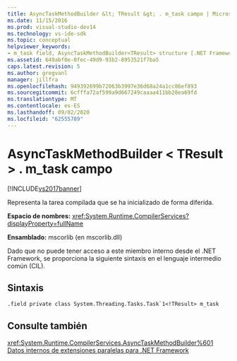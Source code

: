 ```yaml
---
title: AsyncTaskMethodBuilder &lt; TResult &gt; . m_task campo | Microsoft Docs
ms.date: 11/15/2016
ms.prod: visual-studio-dev14
ms.technology: vs-ide-sdk
ms.topic: conceptual
helpviewer_keywords:
- m_task field, AsyncTaskMethodBuilder<TResult> structure [.NET Framework debug engines]
ms.assetid: 649abf0e-0fec-49d9-93b2-8953521f7ba5
caps.latest.revision: 5
ms.author: gregvanl
manager: jillfra
ms.openlocfilehash: 949392699b72063b3997e36d68a24a1cc86ef893
ms.sourcegitcommit: 6cfffa72af599a9d667249caaaa411bb28ea69fd
ms.translationtype: MT
ms.contentlocale: es-ES
ms.lasthandoff: 09/02/2020
ms.locfileid: "62555789"
---
```

# <a name="asynctaskmethodbuilderlttresultgtm_task-field"></a>AsyncTaskMethodBuilder &lt; TResult &gt; . m_task campo
[!INCLUDE[vs2017banner](../../includes/vs2017banner.md)]

Representa la tarea compilada que se ha inicializado de forma diferida.  
  
 **Espacio de nombres:** <xref:System.Runtime.CompilerServices?displayProperty=fullName>  
  
 **Ensamblado:** mscorlib (en mscorlib.dll)  
  
 Dado que no puede tener acceso a este miembro interno desde el .NET Framework, se proporciona la siguiente sintaxis en el lenguaje intermedio común (CIL).  
  
## <a name="syntax"></a>Sintaxis  
  
```  
.field private class System.Threading.Tasks.Task`1<!TResult> m_task  
```  
  
## <a name="see-also"></a>Consulte también  
 <xref:System.Runtime.CompilerServices.AsyncTaskMethodBuilder%601>   
 [Datos internos de extensiones paralelas para .NET Framework](../../extensibility/debugger/parallel-extension-internals-for-the-dotnet-framework.md)
